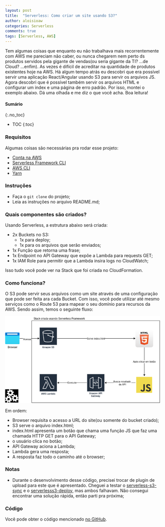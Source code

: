 ```yaml
---
layout: post
title:  "Serverless: Como criar um site usando S3?"
author: aloisioaw
categories: Serverless
comments: true
tags: [Serverless, AWS]
---
```


Tem algumas coisas que enquanto eu não trabalhava mais recorrentemente com AWS me pareciam não caber, ou nunca chegarem nem perto ds produtos servidos pela gigante de vendas(ou seria gigante da TI? ...de Cloud? ...enfim). As vezes é difícil de acreditar na quantidade de produtos existentes hoje na AWS.
Há algum tempo atrás eu descobri que era possível servir uma aplicação React/Angular usando S3 para servir os arquivos JS. Agora descobri que é possível também servir os arquivos HTML e configurar um index e uma página de erro padrão.
Por isso, montei o exemplo abaixo. Dá uma olhada e me diz o que você acha. Boa leitura!

#### Sumário
{:.no_toc}

- TOC 
{:toc}

### Requisitos

Algumas coisas são necessárias pra rodar esse projeto:

- [Conta na AWS](https://portal.aws.amazon.com/billing/signup#/start)
- [Serverless Framework CLI](https://www.serverless.com/framework/docs/getting-started/)
- [AWS CLI](https://docs.aws.amazon.com/cli/latest/userguide/install-cliv2.html)
- [Yarn](https://yarnpkg.com/)

### Instruções

- Faça o `git clone` do projeto;
- Leia as instruções no arquivo README.md;

### Quais componentes são criados?

Usando Serverless, a estrutura abaixo será criada:
- 2x Buckets no S3:
  - 1x para deploy;
  - 1x para os arquivos que serão enviados;
- 1x Função que retorna uma frase;
- 1x Endpoint no API Gateway que expõe a Lambda para requests GET;
- 1x IAM Role para permitir que a Lambda insira logs no CloudWatch;

Isso tudo você pode ver na Stack que foi criada no CloudFormation.

### Como funciona?

O S3 pode servir seus arquivos como um site através de uma configuração que pode ser feita ara cada Bucket. Com isso, você pode utilizar até mesmo serviços como o Route 53 para mapear o seu domínio para recursos da AWS.
Sendo assim, temos o seguinte fluxo:

<img src="/images/exemplo_site_s3.png"/>

Em ordem:
- Browser requisita o acesso a URL do site(ou somente do bucket criado);
- S3 serve o arquivo index.html;
- index.html apresenta um botão que chama uma função JS que faz uma chamada HTTP GET para o API Gateway;
- o usuário clica no botão;
- API Gateway aciona a Lambda;
- Lambda gera uma resposta;
- A resposta faz todo o caminho até o browser;

### Notas

- Durante o desenvolvimento desse código, precisei trocar de plugin de upload para este que é apresentado. Cheguei a testar o [serverless-s3-sync](https://www.serverless.com/plugins/serverless-s3-sync) e o [serverlesss3-deploy](https://www.serverless.com/plugins/serverless-s3-deploy), mas ambos falhavam. Não consegui encontrar uma solução rápida, então parti pra próxima;

### Código

Você pode obter o código mencionado [no GitHub](https://github.com/aloisioaw/exemplo-sls-deploy-website).